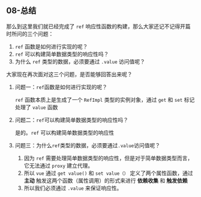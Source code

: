 ## 08-总结

那么到这里我们就已经完成了 `ref` 响应性函数的构建，那么大家还记不记得开篇时所问的三个问题：

1. `ref` 函数是如何进行实现的呢？
2. `ref` 可以构建简单数据类型的响应性吗？
3. 为什么 `ref` 类型的数据，必须要通过 `.value` 访问值呢？

大家现在再次面对这三个问题，是否能够回答出来呢？

1. 问题一：`ref`函数是如何进行实现的呢？

   `ref` 函数本质上是生成了一个 `RefImpl` 类型的实例对象，通过 `get` 和 `set` 标记处理了 `value` 函数

2. 问题二：`ref`可以构建简单数据类型的响应性吗？

   是的。`ref` 可以构建简单数据类型的响应性

3. 问题三：为什么`ref`类型的数据，必须要通过`.value`访问值呢？

   1. 因为 `ref` 需要处理简单数据类型的响应性，但是对于简单数据类型而言，它无法通过 `proxy` 建立代理。
   2. 所以 `vue` 通过 `get value()` 和 `set value（）` 定义了两个属性函数，通过 **主动** 触发这两个函数（属性调用）的形式来进行 **依赖收集** 和 **触发依赖**
   3. 所以我们必须通过 `.value` 来保证响应性。
